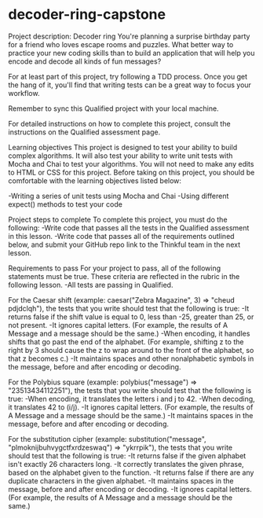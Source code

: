 # decoder-ring-capstone
Project description: Decoder ring You're planning a surprise birthday party for a friend who loves escape rooms and puzzles. What better way to practice your new coding skills than to build an application that will help you encode and decode all kinds of fun messages?

For at least part of this project, try following a TDD process. Once you get the hang of it, you'll find that writing tests can be a great way to focus your workflow.

Remember to sync this Qualified project with your local machine.

For detailed instructions on how to complete this project, consult the instructions on the Qualified assessment page.

Learning objectives This project is designed to test your ability to build complex algorithms. It will also test your ability to write unit tests with Mocha and Chai to test your algorithms. You will not need to make any edits to HTML or CSS for this project. Before taking on this project, you should be comfortable with the learning objectives listed below:

-Writing a series of unit tests using Mocha and Chai -Using different expect() methods to test your code

Project steps to complete To complete this project, you must do the following: -Write code that passes all the tests in the Qualified assessment in this lesson. -Write code that passes all of the requirements outlined below, and submit your GitHub repo link to the Thinkful team in the next lesson.

Requirements to pass For your project to pass, all of the following statements must be true. These criteria are reflected in the rubric in the following lesson. -All tests are passing in Qualified.

For the Caesar shift (example: caesar("Zebra Magazine", 3) => "cheud pdjdclqh"), the tests that you write should test that the following is true: -It returns false if the shift value is equal to 0, less than -25, greater than 25, or not present. -It ignores capital letters. (For example, the results of A Message and a message should be the same.) -When encoding, it handles shifts that go past the end of the alphabet. (For example, shifting z to the right by 3 should cause the z to wrap around to the front of the alphabet, so that z becomes c.) -It maintains spaces and other nonalphabetic symbols in the message, before and after encoding or decoding.

For the Polybius square (example: polybius("message") => "23513434112251"), the tests that you write should test that the following is true: -When encoding, it translates the letters i and j to 42. -When decoding, it translates 42 to (i/j). -It ignores capital letters. (For example, the results of A Message and a message should be the same.) -It maintains spaces in the message, before and after encoding or decoding.

For the substitution cipher (example: substitution("message", "plmoknijbuhvygctfxrdzeswaq") => "ykrrpik"), the tests that you write should test that the following is true: -It returns false if the given alphabet isn't exactly 26 characters long. -It correctly translates the given phrase, based on the alphabet given to the function. -It returns false if there are any duplicate characters in the given alphabet. -It maintains spaces in the message, before and after encoding or decoding. -It ignores capital letters. (For example, the results of A Message and a message should be the same.)
